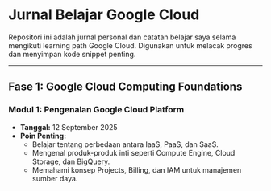 # Jurnal Belajar Google Cloud

Repositori ini adalah jurnal personal dan catatan belajar saya selama mengikuti learning path Google Cloud. Digunakan untuk melacak progres dan menyimpan kode snippet penting.

---

## Fase 1: Google Cloud Computing Foundations

### Modul 1: Pengenalan Google Cloud Platform
* **Tanggal:** 12 September 2025
* **Poin Penting:**
    * Belajar tentang perbedaan antara IaaS, PaaS, dan SaaS.
    * Mengenal produk-produk inti seperti Compute Engine, Cloud Storage, dan BigQuery.
    * Memahami konsep Projects, Billing, dan IAM untuk manajemen sumber daya.
